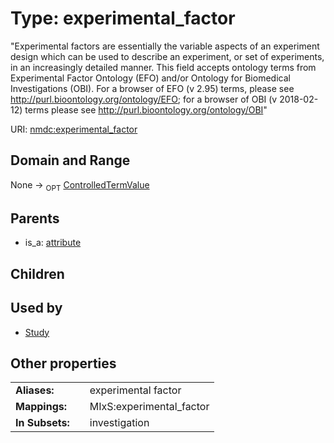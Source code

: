 
# Type: experimental_factor


"Experimental factors are essentially the variable aspects of an experiment design which can be used to describe an experiment, or set of experiments, in an increasingly detailed manner. This field accepts ontology terms from Experimental Factor Ontology (EFO) and/or Ontology for Biomedical Investigations (OBI). For a browser of EFO (v 2.95) terms, please see http://purl.bioontology.org/ontology/EFO; for a browser of OBI (v 2018-02-12) terms please see http://purl.bioontology.org/ontology/OBI"

URI: [nmdc:experimental_factor](https://microbiomedata/meta/experimental_factor)


## Domain and Range

None ->  <sub>OPT</sub> [ControlledTermValue](ControlledTermValue.md)

## Parents

 *  is_a: [attribute](attribute.md)

## Children


## Used by

 * [Study](Study.md)

## Other properties

|  |  |  |
| --- | --- | --- |
| **Aliases:** | | experimental factor |
| **Mappings:** | | MIxS:experimental_factor |
| **In Subsets:** | | investigation |

